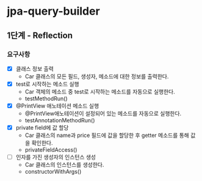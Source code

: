 # jpa-query-builder

## 1단계 - Reflection
### 요구사항
- [x] 클래스 정보 출력
  - Car 클래스의 모든 필드, 생성자, 메소드에 대한 정보를 출력한다.
- [x] test로 시작하는 메소드 실행
  - Car 객체의 메소드 중 test로 시작하는 메소드를 자동으로 실행한다.
  - testMethodRun()
- [x] @PrintView 애노테이션 메소드 실행
  - @PrintView애노테이션이 설정되어 있는 메소드를 자동으로 실행한다.
  - testAnnotationMethodRun()
- [x] private field에 값 할당
  - Car 클래스의 name과 price 필드에 값을 할당한 후 getter 메소드를 통해 값을 확인한다.
  - privateFieldAccess()
- [ ] 인자를 가진 생성자의 인스턴스 생성
  - Car 클래스의 인스턴스를 생성한다.
  - constructorWithArgs()

